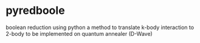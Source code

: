 # pyredboole
boolean reduction using python
a method to translate k-body interaction to 2-body
to be implemented on quantum annealer (D-Wave)
